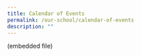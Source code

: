 ```yaml
---
title: Calendar of Events
permalink: /our-school/calendar-of-events
description: ""
---
```

(embedded file)